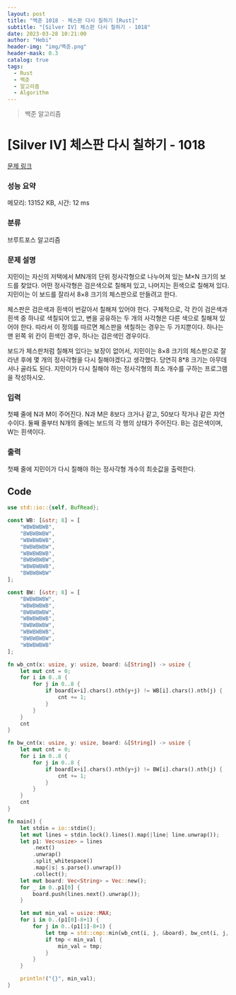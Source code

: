 ```yaml
---
layout: post
title: "백준 1018 - 체스판 다시 칠하기 [Rust]"
subtitle: "[Silver IV] 체스판 다시 칠하기 - 1018"
date: 2023-03-28 10:21:00
author: "Hebi"
header-img: "img/백준.png"
header-mask: 0.3
catalog: true
tags:
  - Rust
  - 백준
  - 알고리즘
  - Algorithm
---
```


> 백준 알고리즘

# [Silver IV] 체스판 다시 칠하기 - 1018

[문제 링크](https://www.acmicpc.net/problem/1018)

### 성능 요약

메모리: 13152 KB, 시간: 12 ms

### 분류

브루트포스 알고리즘

### 문제 설명

<p>지민이는 자신의 저택에서 MN개의 단위 정사각형으로 나누어져 있는 M×N 크기의 보드를 찾았다. 어떤 정사각형은 검은색으로 칠해져 있고, 나머지는 흰색으로 칠해져 있다. 지민이는 이 보드를 잘라서 8×8 크기의 체스판으로 만들려고 한다.</p>

<p>체스판은 검은색과 흰색이 번갈아서 칠해져 있어야 한다. 구체적으로, 각 칸이 검은색과 흰색 중 하나로 색칠되어 있고, 변을 공유하는 두 개의 사각형은 다른 색으로 칠해져 있어야 한다. 따라서 이 정의를 따르면 체스판을 색칠하는 경우는 두 가지뿐이다. 하나는 맨 왼쪽 위 칸이 흰색인 경우, 하나는 검은색인 경우이다.</p>

<p>보드가 체스판처럼 칠해져 있다는 보장이 없어서, 지민이는 8×8 크기의 체스판으로 잘라낸 후에 몇 개의 정사각형을 다시 칠해야겠다고 생각했다. 당연히 8*8 크기는 아무데서나 골라도 된다. 지민이가 다시 칠해야 하는 정사각형의 최소 개수를 구하는 프로그램을 작성하시오.</p>

### 입력

 <p>첫째 줄에 N과 M이 주어진다. N과 M은 8보다 크거나 같고, 50보다 작거나 같은 자연수이다. 둘째 줄부터 N개의 줄에는 보드의 각 행의 상태가 주어진다. B는 검은색이며, W는 흰색이다.</p>

### 출력

 <p>첫째 줄에 지민이가 다시 칠해야 하는 정사각형 개수의 최솟값을 출력한다.</p>

## Code

```rs
use std::io::{self, BufRead};

const WB: [&str; 8] = [
    "WBWBWBWB",
    "BWBWBWBW",
    "WBWBWBWB",
    "BWBWBWBW",
    "WBWBWBWB",
    "BWBWBWBW",
    "WBWBWBWB",
    "BWBWBWBW"
];

const BW: [&str; 8] = [
    "BWBWBWBW",
    "WBWBWBWB",
    "BWBWBWBW",
    "WBWBWBWB",
    "BWBWBWBW",
    "WBWBWBWB",
    "BWBWBWBW",
    "WBWBWBWB"
];

fn wb_cnt(x: usize, y: usize, board: &[String]) -> usize {
    let mut cnt = 0;
    for i in 0..8 {
        for j in 0..8 {
            if board[x+i].chars().nth(y+j) != WB[i].chars().nth(j) {
                cnt += 1;
            }
        }
    }
    cnt
}

fn bw_cnt(x: usize, y: usize, board: &[String]) -> usize {
    let mut cnt = 0;
    for i in 0..8 {
        for j in 0..8 {
            if board[x+i].chars().nth(y+j) != BW[i].chars().nth(j) {
                cnt += 1;
            }
        }
    }
    cnt
}

fn main() {
    let stdin = io::stdin();
    let mut lines = stdin.lock().lines().map(|line| line.unwrap());
    let p1: Vec<usize> = lines
        .next()
        .unwrap()
        .split_whitespace()
        .map(|s| s.parse().unwrap())
        .collect();
    let mut board: Vec<String> = Vec::new();
    for _ in 0..p1[0] {
        board.push(lines.next().unwrap());
    }

    let mut min_val = usize::MAX;
    for i in 0..(p1[0]-8+1) {
        for j in 0..(p1[1]-8+1) {
            let tmp = std::cmp::min(wb_cnt(i, j, &board), bw_cnt(i, j, &board));
            if tmp < min_val {
                min_val = tmp;
            }
        }
    }

    println!("{}", min_val);
}

```
